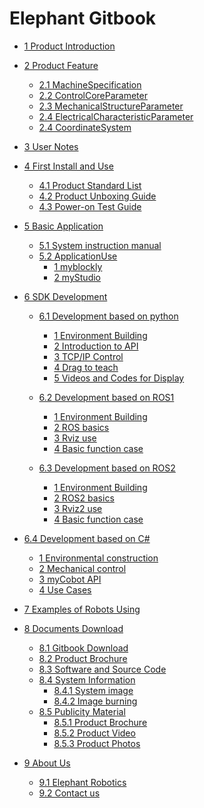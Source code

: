 # Elephant Gitbook

* [1 Product Introduction](1-ProductIntroduction/README.md)
* [2 Product Feature](2-ProductFeature/2.2_320_PI_product/PI.md)
  * [2.1 MachineSpecification](2-ProductFeature/2.2_320_PI_product/2.2.1-MachineSpecification.md)
  * [2.2 ControlCoreParameter](2-ProductFeature/2.2_320_PI_product/2.2.2-ControlCoreParameter.md)
  * [2.3 MechanicalStructureParameter](2-ProductFeature/2.2_320_PI_product/2.2.3-MechanicalStructureParameter.md)
  * [2.4 ElectricalCharacteristicParameter](2-ProductFeature/2.2_320_PI_product/2.2.4-ElectricalCharacteristicParameter.md)
  * [2.4 CoordinateSystem](2-ProductFeature/2.2_320_PI_product/2.2.5-CoordinateSystem.md)
* [3 User Notes](3-UserNotes/3.1_320_PI_userNotes.md)
* [4 First Install and Use](4-FirstInstallAndUse/4.1_320_PI_firstUse.md)
  * [4.1 Product Standard List](4-FirstInstallAndUse/4.1.1-产品清单.md)
  * [4.2 Product Unboxing Guide](4-FirstInstallAndUse/4.1.2-产品开箱.md)
  * [4.3 Power-on Test Guide](4-FirstInstallAndUse/4.1.3-开机检测.md)
* [5 Basic Application](5-BasicApplication/README.md)
  * [5.1 System instruction manual](5-BasicApplication/5.1-SystemUsageInstructions/320pi/5.1-SystemUsageInstructions.md)
  * [5.2 ApplicationUse](5-BasicApplication/README.md)
    * [1 myblockly](5-BasicApplication/5.2-ApplicationUse/5.2.1-myblockly/320pi/README.md)
    * [2 myStudio](5-BasicApplication/5.2-ApplicationUse/5.2.2-mystudio/320pi/README.md)
* [6 SDK Development](6-SDKDevelopment/README.md)
  * [6.1 Development based on python](10-ApplicationBasePython/README.md)
    * [1 Environment Building](10-ApplicationBasePython/10.1_320_PI-ApplicationPython/1_download.md)
    * [2 Introduction to API](10-ApplicationBasePython/10.1_320_PI-ApplicationPython/2_API.md)
    * [3 TCP/IP Control](10-ApplicationBasePython/10.1_320_PI-ApplicationPython/3_TCPIP.md)
    * [4 Drag to teach](10-ApplicationBasePython/10.1_320_PI-ApplicationPython/4_drag.md)
    * [5 Videos and Codes for Display](10-ApplicationBasePython/10.1_320_PI-ApplicationPython/5_example.md)
  * [6.2 Development based on ROS1](11-ApplicationBaseROS/11.1-ROS1/11.1.2-PI.md)
    * [1 Environment Building](11-ApplicationBaseROS/11.1-ROS1/11.1.2-320PI/11.1.2.1-环境搭建.md)
    * [2 ROS basics](11-ApplicationBaseROS/11.1-ROS1/11.1.2-320PI/11.1.2.2-ROS基础.md)
    * [3 Rviz use](11-ApplicationBaseROS/11.1-ROS1/11.1.2-320PI/11.1.2.3-rviz介绍.md)
    * [4 Basic function case](11-ApplicationBaseROS/11.1-ROS1/11.1.2-320PI/11.1.2.4-基础功能.md)


  * [6.3 Development based on ROS2](11-ApplicationBaseROS/11.2-ROS2/11.2.2-PI.md)
    * [1 Environment Building](11-ApplicationBaseROS/11.2-ROS2/11.2.2-320PI/11.2.2.1-环境搭建.md)
    * [2 ROS2 basics](11-ApplicationBaseROS/11.2-ROS2/11.2.2-320PI/11.2.2.2-ROS2基础.md)
    * [3 Rviz2 use](11-ApplicationBaseROS/11.2-ROS2/11.2.2-320PI/11.2.2.3-rviz2介绍.md)
    * [4 Basic function case](11-ApplicationBaseROS/11.2-ROS2/11.2.2-320PI/11.2.2.4-基础功能.md)
* [6.4 Development based on C# ](15-ApplicationBaseCSharp/15.6C-PI.md)
	* [1 Environmental construction](15-ApplicationBaseCSharp/15.2-myCobot320-PI.md)
	* [2 Mechanical control](15-ApplicationBaseCSharp/15.2.1-angle.md)
	* [3 myCobot API](15-ApplicationBaseCSharp/15.4.1-API-PI.md)
	* [4 Use Cases](15-ApplicationBaseCSharp/15.5.1-case-PI.md)

* [7 Examples of Robots Using]()
* [8 Documents Download]()
  * [8.1 Gitbook Download]()
  * [8.2 Product Brochure]()
  * [8.3 Software and Source Code]()
  * [8.4 System Information]()
    * [8.4.1 System image](8-FilesDownload/8.4.1_systemImage.md)
    * [8.4.2 Image burning](8-FilesDownload/8.4.2_imageBurning.md)
  * [8.5 Publicity Material]()
    * [8.5.1 Product Brochure]()
    * [8.5.2 Product Video](8-FilesDownload/1_productVideos.md)
    * [8.5.3 Product Photos]()
* [9 About Us]()
  * [9.1 Elephant Robotics](9-AboutUs/9.1_company.md)
  * [9.2 Contact us](9-AboutUs/9.2_contact.md)

